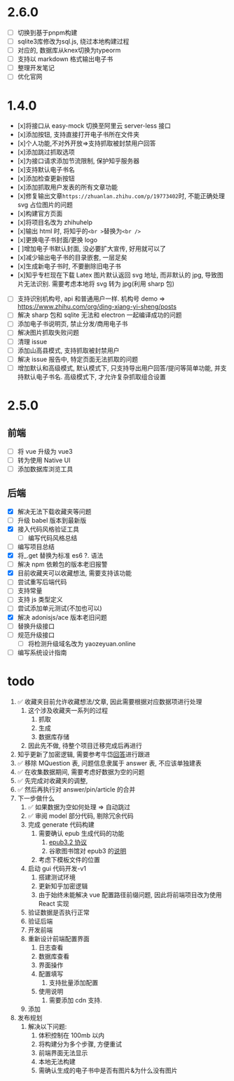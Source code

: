 # 2.6.0
- [ ] 切换到基于pnpm构建
- [ ] sqlite3库修改为sql.js, 绕过本地构建过程
- [ ] 对应的, 数据库从knex切换为typeorm
- [ ] 支持以 markdown 格式输出电子书
- [ ] 整理开发笔记
- [ ] 优化官网
# 1.4.0

- [x]将接口从 easy-mock 切换至阿里云 server-less 接口
- [x]添加按钮, 支持直接打开电子书所在文件夹
- [x]个人功能,不对外开放=>支持抓取被封禁用户回答
- [x]添加跳过抓取选项
- [x]为接口请求添加节流限制, 保护知乎服务器
- [x]支持默认电子书名
- [x]添加检查更新按钮
- [x]添加抓取用户发表的所有文章功能
- [x]修复输出文章`https://zhuanlan.zhihu.com/p/19773402`时, 不能正确处理 svg 占位图片的问题
- [x]构建官方页面
- [x]将项目名改为 zhihuhelp
- [x]输出 html 时, 将知乎的`<br >`替换为`<br />`
- [x]更换电子书封面/更换 logo
- [ ]增加电子书默认封面, 没必要扩大宣传, 好用就可以了
- [x]减少输出电子书的目录嵌套, 一层足矣
- [x]生成新电子书时, 不要删除旧电子书
- [x]知乎专栏现在下载 Latex 图片默认返回 svg 地址, 而非默认的 jpg, 导致图片无法识别. 需要考虑本地将 svg 转为 jpg(利用 sharp 包)
- [ ] 支持识别机构号, api 和普通用户一样. 机构号 demo => https://www.zhihu.com/org/ding-xiang-yi-sheng/posts
- [ ] 解决 sharp 包和 sqlite 无法和 electron 一起编译成功的问题
- [ ] 添加电子书说明页, 禁止分发/商用电子书
- [ ] 解决图片抓取失败问题
- [ ] 清理 issue
- [ ] 添加山高县模式, 支持抓取被封禁用户
- [ ] 解决 issue 报告中, 特定页面无法抓取的问题
- [ ] 增加默认和高级模式, 默认模式下, 只支持导出用户回答/提问等简单功能, 并支持默认电子书名. 高级模式下, 才允许复杂抓取组合设置

# 2.5.0

## 前端

- [ ] 将 vue 升级为 vue3
- [ ] 转为使用 Native UI
- [ ] 添加数据库浏览工具

## 后端

- [x] 解决无法下载收藏夹等问题
- [ ] 升级 babel 版本到最新版
- [x] 接入代码风格验证工具
  - [ ] 编写代码风格总结
- [ ] 编写项目总结
- [x] 将\_.get 替换为标准 es6 ?. 语法
- [ ] 解决 npm 依赖包的版本老旧报警
- [x] 目前收藏夹可以收藏想法, 需要支持该功能
- [ ] 尝试重写后端代码
- [ ] 支持常量
- [ ] 支持 js 类型定义
- [ ] 尝试添加单元测试(不加也可以)
- [x] 解决 adonisjs/ace 版本老旧问题
- [ ] 替换升级接口
- [ ] 规范升级接口
  - [ ] 将检测升级域名改为 yaozeyuan.online
- [ ] 编写系统设计指南

# todo

1.  ✅ 收藏夹目前允许收藏想法/文章, 因此需要根据对应数据项进行处理
    1.  这个涉及收藏夹一系列的过程
        1.  抓取
        2.  生成
        3.  数据库存储
    2.  因此先不做, 待整个项目迁移完成后再进行
2.  知乎更新了加密逻辑, 需要参考牛岱[回答](https://zhuanlan.zhihu.com/p/537089038)进行跟进
3.  ✅ 移除 MQuestion 表, 问题信息隶属于 answer 表, 不应该单独建表
4.  ✅ 在收集数据期间, 需要考虑好数据为空的问题
5.  ✅ 先完成对收藏夹的调整,
6.  ✅ 然后再执行对 answer/pin/article 的合并
7.  下一步做什么
    1.  ✅ 如果数据为空如何处理 => 自动跳过
    2.  ✅ 审阅 model 部分代码, 剔除冗余代码
    3.  完成 generate 代码构建
        1.  需要确认 epub 生成代码的功能
            1.  [epub3.2 协议](https://www.w3.org/publishing/epub/epub-spec.html)
            2.  谷歌图书馆对 epub3 的[说明](https://support.google.com/books/partner/answer/3316879?hl=zh-Hans)
        2.  考虑下模板文件的位置
    4.  启动 gui 代码开发-v1
        1.  搭建测试环境
        2.  更新知乎加密逻辑
        3.  由于始终未能解决 vue 配置路径前缀问题, 因此将前端项目改为使用 React 实现
    5.  验证数据是否执行正常
    6.  验证后端
    7.  开发前端
    8.  重新设计前端配置界面
        1.  日志查看
        2.  数据库查看
        3.  界面操作
        4.  配置填写
            1.  支持批量添加配置
        5.  使用说明
            1.  需要添加 cdn 支持.
    9.  添加
8.  发布规划
    1.  解决以下问题:
        1.  体积控制在 100mb 以内
        2.  将构建分为多个步骤, 方便重试
        3.  前端界面无法显示
        4.  本地无法构建
        5.  需确认生成的电子书中是否有图片&为什么没有图片
